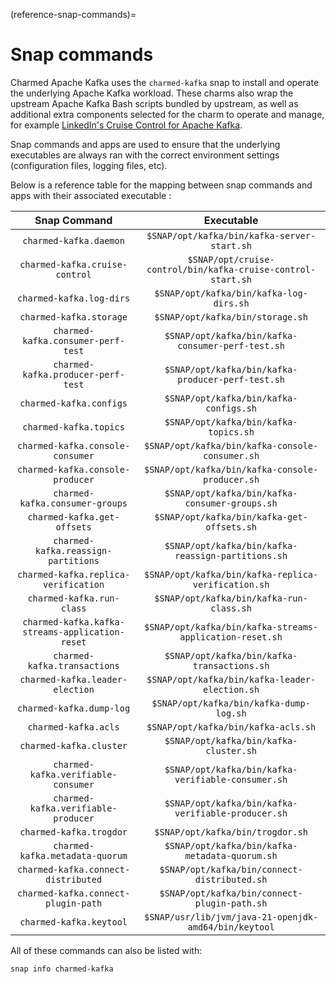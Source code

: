 (reference-snap-commands)=
# Snap commands

Charmed Apache Kafka uses the `charmed-kafka` snap to install and operate the underlying Apache Kafka workload. These charms also wrap the upstream Apache Kafka Bash scripts bundled by upstream, as well as additional extra components selected for the charm to operate and manage, for example [LinkedIn's Cruise Control for Apache Kafka](https://github.com/linkedin/cruise-control).

Snap commands and apps are used to ensure that the underlying executables are always ran with the correct environment settings (configuration files, logging files, etc). 

Below is a reference table for the mapping between snap commands and apps with their associated executable :

|                  Snap Command                   |                         Executable                             |
|:-----------------------------------------------:|:--------------------------------------------------------------:|
| `charmed-kafka.daemon`                          | `$SNAP/opt/kafka/bin/kafka-server-start.sh`                  |
| `charmed-kafka.cruise-control`                  | `$SNAP/opt/cruise-control/bin/kafka-cruise-control-start.sh` |
| `charmed-kafka.log-dirs`                        | `$SNAP/opt/kafka/bin/kafka-log-dirs.sh`                      |
| `charmed-kafka.storage`                         | `$SNAP/opt/kafka/bin/storage.sh`                             |
| `charmed-kafka.consumer-perf-test`              | `$SNAP/opt/kafka/bin/kafka-consumer-perf-test.sh`            |
| `charmed-kafka.producer-perf-test`              | `$SNAP/opt/kafka/bin/kafka-producer-perf-test.sh`            |
| `charmed-kafka.configs`                         | `$SNAP/opt/kafka/bin/kafka-configs.sh`                       |
| `charmed-kafka.topics`                          | `$SNAP/opt/kafka/bin/kafka-topics.sh`                        |
| `charmed-kafka.console-consumer`                | `$SNAP/opt/kafka/bin/kafka-console-consumer.sh`              |
| `charmed-kafka.console-producer`                | `$SNAP/opt/kafka/bin/kafka-console-producer.sh`              |
| `charmed-kafka.consumer-groups`                 | `$SNAP/opt/kafka/bin/kafka-consumer-groups.sh`               |
| `charmed-kafka.get-offsets`                     | `$SNAP/opt/kafka/bin/kafka-get-offsets.sh`                   |
| `charmed-kafka.reassign-partitions`             | `$SNAP/opt/kafka/bin/kafka-reassign-partitions.sh`           |
| `charmed-kafka.replica-verification`            | `$SNAP/opt/kafka/bin/kafka-replica-verification.sh`          |
| `charmed-kafka.run-class`                       | `$SNAP/opt/kafka/bin/kafka-run-class.sh`                     |
| `charmed-kafka.kafka-streams-application-reset` | `$SNAP/opt/kafka/bin/kafka-streams-application-reset.sh`     |
| `charmed-kafka.transactions`                    | `$SNAP/opt/kafka/bin/kafka-transactions.sh`                  |
| `charmed-kafka.leader-election`                 | `$SNAP/opt/kafka/bin/kafka-leader-election.sh`              |
| `charmed-kafka.dump-log`                        | `$SNAP/opt/kafka/bin/kafka-dump-log.sh`                      |
| `charmed-kafka.acls`                            | `$SNAP/opt/kafka/bin/kafka-acls.sh`                          |
| `charmed-kafka.cluster`                         | `$SNAP/opt/kafka/bin/kafka-cluster.sh`                       |
| `charmed-kafka.verifiable-consumer`             | `$SNAP/opt/kafka/bin/kafka-verifiable-consumer.sh`           |
| `charmed-kafka.verifiable-producer`             | `$SNAP/opt/kafka/bin/kafka-verifiable-producer.sh`           |
| `charmed-kafka.trogdor`                         | `$SNAP/opt/kafka/bin/trogdor.sh`                             |
| `charmed-kafka.metadata-quorum`                 | `$SNAP/opt/kafka/bin/kafka-metadata-quorum.sh`               |
| `charmed-kafka.connect-distributed`             | `$SNAP/opt/kafka/bin/connect-distributed.sh`                 |
| `charmed-kafka.connect-plugin-path`             | `$SNAP/opt/kafka/bin/connect-plugin-path.sh`                 |
| `charmed-kafka.keytool`                         | `$SNAP/usr/lib/jvm/java-21-openjdk-amd64/bin/keytool`        |

All of these commands can also be listed with:

```shell
snap info charmed-kafka
```

